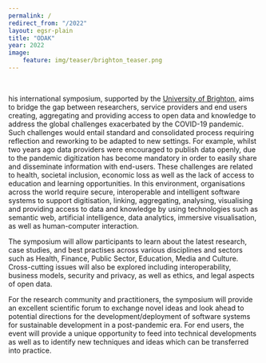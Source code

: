```yaml
---
permalink: /
redirect_from: "/2022"
layout: egsr-plain
title: "ODAK"
year: 2022
image:
    feature: img/teaser/brighton_teaser.png
---
```

<!--<div style=" background-color: rgba(46, 204, 64, 0.1); border-style:solid; border-color: rgba(46, 204, 64, 0.5);"><p style="margin-top:20px; margin-bottom:20px; margin-left:20px; margin-right:20px;">Everybody is free to attend the paper sessions, keynotes and ceremonies of EGSR, including MAM, live via YouTube Live (YT) at <a href="/live">egsr2020.london/live</a>. All sessions are streamed but also recorded to YT, where they are archived for free access.<br><br>
-->
<br/>

his international symposium, supported by the [University of Brighton](https://www.brighton.ac.uk/csius), aims to bridge the gap between researchers, service providers and end users creating, aggregating and providing access to open data and knowledge to address the global challenges exacerbated by the COVID-19 pandemic. Such challenges would entail standard and consolidated process requiring reflection and reworking to be adapted to new settings. For example, whilst two years ago data providers were encouraged to publish data openly, due to the pandemic digitization has become mandatory in order to easily share and disseminate information with end-users. These challenges are related to health, societal inclusion, economic loss as well as the lack of access to education and learning opportunities. In this environment, organisations across the world require secure, interoperable and intelligent software systems to support digitisation, linking, aggregating, analysing, visualising and providing access to data and knowledge by using technologies such as semantic web, artificial intelligence, data analytics, immersive visualisation, as well as human-computer interaction. 

The symposium will allow participants to learn about the latest research, case studies, and best practises across various disciplines and sectors such as Health, Finance, Public Sector, Education, Media and Culture. Cross-cutting issues will also be explored including interoperability, business models, security and privacy, as well as ethics, and legal aspects of open data. 

For the research community and practitioners, the symposium will provide an excellent scientific forum to exchange novel ideas and look ahead to potential directions for the development/deployment of software systems for sustainable development in a post-pandemic era. For end users, the event will provide a unique opportunity to feed into technical developments as well as to identify new techniques and ideas which can be transferred into practice.



<!--
If you would like to engage in the (live) discussion you will need to register at <a href="https://forms.gle/Cg6Asr7Dwi4JvJAY8">https://forms.gle/Cg6Asr7Dwi4JvJAY8</a> so you can join us on Rocket.Chat (RC) at <a href="https://rc.egsr2020.london">rc.egsr2020.london</a>. RC is used for ours #announcement, #general discussion and specific exchange about an individual #paper_X. RC also enables you to ask questions to presenters. These will be posted on the channel of the respective paper and read by the session chair.<br><br>

If you have previously been active at EGSR, we will have registered you already and send you an email with credentials. In this case, you do not need to register again.</p>	</div>

<!--<p><i>Due to the developing COVID-19 situation, we have pushed back the research papers abstract deadline to Monday April 13 and the paper submission deadline to April 17.<br>
Furthermore, this year’s EGSR will take place completely virtually. We are currently evaluating available options for remote attendance and the format and details for this are still being worked out. Authors of accepted papers this year will be asked to present their work remotely. We encourage authors to submit work to EGSR despite the altered circumstances of a virtual EGSR meeting.</i></p>
Please see the <a href="/faq">EGSR 2020 FAQ</a> for more information about COVID-19 and changes to the conference this year.

## Eurographics Symposium on Rendering
 The 31st edition of Eurographics Symposium on Rendering was held virtually from June 30th to July 3rd, 2020. EGSR 2020 is being jointly organized by the <a href='https://wp.doc.ic.ac.uk/rgi/'>Realistic Graphics and Imaging group</a> at Imperial College and the <a href='http://vecg.cs.ucl.ac.uk/'>Virtual Environments and Computer Graphics group</a> at University College London (UCL). EGSR was preceded by the 8th annual Workshop on Material Appearance Modeling (MAM) on June 29th, which was also held virtually.
-->